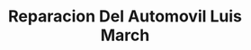 ---
title: "Reparacion Del Automovil Luis March"
url: /torrent/reparacion-del-automovil-luis-march/
shop: Autowerkstatt
---